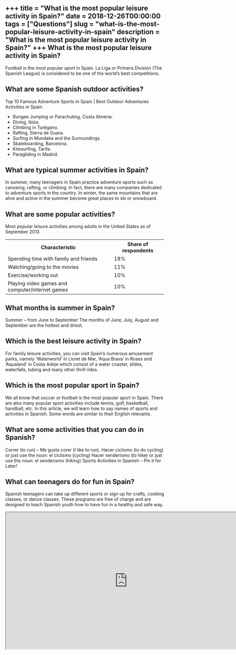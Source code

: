 +++
title = "What is the most popular leisure activity in Spain?"
date = 2018-12-26T00:00:00
tags = ["Questions"]
slug = "what-is-the-most-popular-leisure-activity-in-spain"
description = "What is the most popular leisure activity in Spain?"
+++
What is the most popular leisure activity in Spain?
---------------------------------------------------

Football is the most popular sport in Spain. La Liga or Primera División (The Spanish League) is considered to be one of the world’s best competitions.

What are some Spanish outdoor activities?
-----------------------------------------

Top 10 Famous Adventure Sports in Spain | Best Outdoor Adventures Activities in Spain

- Bungee Jumping or Parachuting, Costa Almería.
- Diving, Ibiza.
- Climbing in Turégano.
- Rafting, Sierra de Guara.
- Surfing in Mundaka and the Surroundings.
- Skateboarding, Barcelona.
- Kitesurfing, Tarifa.
- Paragliding in Madrid.

What are typical summer activities in Spain?
--------------------------------------------

In summer, many teenagers in Spain practice adventure sports such as canoeing, rafting, or climbing. In fact, there are many companies dedicated to adventure sports in the country. In winter, the same mountains that are alive and active in the summer become great places to ski or snowboard.

What are some popular activities?
---------------------------------

Most popular leisure activities among adults in the United States as of September 2013

<table><tr><th>Characteristic</th><th>Share of respondents</th></tr><tr><td>Spending time with family and friends</td><td>18%</td></tr><tr><td>Watching/going to the movies</td><td>11%</td></tr><tr><td>Exercise/working out</td><td>10%</td></tr><tr><td>Playing video games and computer/internet games</td><td>10%</td></tr></table>

What months is summer in Spain?
-------------------------------

Summer – from June to September The months of June, July, August and September are the hottest and driest.

Which is the best leisure activity in Spain?
--------------------------------------------

For family leisure activities, you can visit Spain’s numerous amusement parks, namely ‘Waterworld’ in Lloret de Mar, ‘Aqua Brava’ in Roses and ‘Aqualand’ in Costa Adeje which consist of a water coaster, slides, waterfalls, tubing and many other thrill rides.

Which is the most popular sport in Spain?
-----------------------------------------

We all know that soccer or football is the most popular sport in Spain. There are also many popular sport activities include tennis, golf, basketball, handball, etc. In this article, we will learn how to say names of sports and activities in Spanish. Some words are similar to their English relevants.

What are some activities that you can do in Spanish?
----------------------------------------------------

Correr (to run) – Me gusta corer (I like to run). Hacer ciclismo (to do cycling) or just use the noun: el ciclismo (cycling) Hacer senderismo (to hike) or just use the noun: el senderismo (hiking) Sports Activities in Spanish – Pin it for Later!

What can teenagers do for fun in Spain?
---------------------------------------

Spanish teenagers can take up different sports or sign up for crafts, cooking classes, or dance classes. These programs are free of charge and are designed to teach Spanish youth how to have fun in a healthy and safe way.

<iframe allow="accelerometer; autoplay; clipboard-write; encrypted-media; gyroscope; picture-in-picture" allowfullscreen="" class="__youtube_prefs__  epyt-is-override  no-lazyload" data-no-lazy="1" data-origheight="433" data-origwidth="770" data-skipgform_ajax_framebjll="" height="433" id="_ytid_74681" loading="lazy" src="https://www.youtube.com/embed/kf5E8dNkJ5M?enablejsapi=1&autoplay=0&cc_load_policy=0&cc_lang_pref=&iv_load_policy=1&loop=0&modestbranding=0&rel=1&fs=1&playsinline=0&autohide=2&theme=dark&color=red&controls=1&" title="YouTube player" width="770"></iframe>